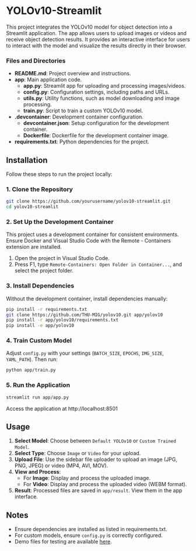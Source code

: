 # YOLOv10-Streamlit

This project integrates the YOLOv10 model for object detection into a Streamlit application. The app allows users to upload images or videos and receive object detection results. It provides an interactive interface for users to interact with the model and visualize the results directly in their browser.

### Files and Directories

- **README.md**: Project overview and instructions.
- **app**: Main application code.
  - **app.py**: Streamlit app for uploading and processing images/videos.
  - **config.py**: Configuration settings, including paths and URLs.
  - **utils.py**: Utility functions, such as model downloading and image processing.
  - **train.py**: Script to train a custom YOLOv10 model.
- **.devcontainer**: Development container configuration.
  - **devcontainer.json**: Setup configuration for the development container.
  - **Dockerfile**: Dockerfile for the development container image.
- **requirements.txt**: Python dependencies for the project.

## Installation

Follow these steps to run the project locally:

### 1. Clone the Repository

```bash
git clone https://github.com/yourusername/yolov10-streamlit.git
cd yolov10-streamlit
```

### 2. Set Up the Development Container

This project uses a development container for consistent environments. Ensure Docker and Visual Studio Code with the Remote - Containers extension are installed.

1. Open the project in Visual Studio Code.
2. Press F1, type `Remote-Containers: Open Folder in Container...`, and select the project folder.

### 3. Install Dependencies

Without the development container, install dependencies manually:

```bash
pip install -r requirements.txt
git clone https://github.com/THU-MIG/yolov10.git app/yolov10
pip install -r app/yolov10/requirements.txt
pip install -e app/yolov10
```

### 4. Train Custom Model

Adjust `config.py` with your settings (`BATCH_SIZE`, `EPOCHS`, `IMG_SIZE`, `YAML_PATH`). Then run:

```bash
python app/train.py
```

### 5. Run the Application

```bash
streamlit run app/app.py
```

Access the application at http://localhost:8501

## Usage

1. **Select Model**: Choose between `Default YOLOv10` or `Custom Trained Model`.
2. **Select Type**: Choose `Image` or `Video` for your upload.
3. **Upload File**: Use the sidebar file uploader to upload an image (JPG, PNG, JPEG) or video (MP4, AVI, MOV).
4. **View and Process**:
   - For **Image**: Display and process the uploaded image.
   - For **Video**: Display and process the uploaded video (WEBM format).
5. **Result**: Processed files are saved in `app/result`. View them in the app interface.

## Notes

- Ensure dependencies are installed as listed in requirements.txt.
- For custom models, ensure `config.py` is correctly configured.
- Demo files for testing are available [here](https://drive.google.com/drive/folders/15mKocsFZ5L9EceynG5_x-Y6KvkE85pS0?usp=sharing).
